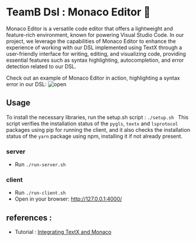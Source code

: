 # TeamB Dsl : Monaco Editor 🎵 

Monaco Editor is a versatile code editor that offers a lightweight and feature-rich environment, known for powering Visual Studio Code. In our project, we leverage the capabilities of Monaco Editor to enhance the experience of working with our DSL implemented using TextX through a user-friendly interface for writing, editing, and visualizing code, providing essential features such as syntax highlighting, autocompletion, and error detection related to our DSL.

Check out an example of Monaco Editor in action, highlighting a syntax error in our DSL:
![open](https://github.com/benaissanadim/DSL-MusicML-TeamB/blob/monaco_editor/src/textx-monaco/monaco-editor.PNG)

## Usage 

To install the necessary libraries, run the setup.sh script : ```./setup.sh ```
This script verifies the installation status of the `pygls`, `textx` and  `lsprotocol` packages using pip for running the client, and it also checks the installation status of the `yarn` package using npm, installing it if not already present.

### server 
- Run ```./run-server.sh```
### client  
- Run ```./run-client.sh```
- Open in your browser: http://127.0.0.1:4000/


## references :

- Tutorial : [Integrating TextX and Monaco](https://tomassetti.me/integrating-textx-and-monaco-a-non-tutorial/)








